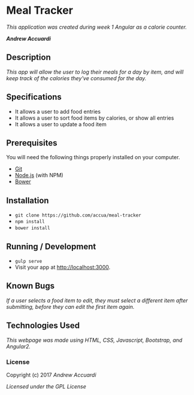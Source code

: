 # Meal Tracker

_This application was created during week 1 Angular as a calorie counter._

_**Andrew Accuardi**_

## Description

_This app will allow the user to log their meals for a day by item, and will keep track of the calories they've consumed for the day._

## Specifications

* It allows a user to add food entries
* It allows a user to sort food items by calories, or show all entries
* It allows a user to update a food item

## Prerequisites

You will need the following things properly installed on your computer.

* [Git](http://git-scm.com/)
* [Node.js](http://nodejs.org/) (with NPM)
* [Bower](http://bower.io/)

## Installation

* `git clone https://github.com/accua/meal-tracker`
* `npm install`
* `bower install`

## Running / Development

* `gulp serve`
* Visit your app at [http://localhost:3000](http://localhost:3000).

## Known Bugs

_If a user selects a food item to edit, they must select a different item after submitting, before they can edit the first item again._


## Technologies Used

_This webpage was made using HTML, CSS, Javascript, Bootstrap, and Angular2._

### License

Copyright (c) 2017 _Andrew Accuardi_

*Licensed under the GPL License*
